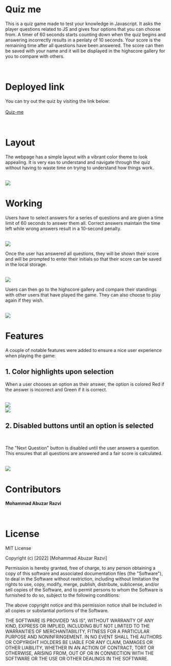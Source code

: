 # Quiz me

This is a quiz game made to test your knowledge in Javascript. It asks the player questions related to JS and gives four options that you can choose from. A timer of 60 seconds starts counting down when the quiz begins and answering incorrectly results in a penlaty of 10 seconds. Your score is the remaining time after all questions have been answered. The score can then be saved with your name and it will be displayed in the highscore gallery for you to compare with others.

<br>

# Deployed link

You can try out the quiz by visiting the link below: <br><br>
<a href= "https://moecancode.github.io/Quiz-me/">Quiz-me</a>

<br>

# Layout


The webpage has a simple layout with a vibrant color theme to look appealing. It is very eas to understand and navigate through the quiz without having to waste time on trying to understand how things work.

<br>

<img src= "./assets/layout.png">

<br>

# Working

Users have to select answers for a series of questions and are given a time limit of 60 seconds to answer them all. Correct answers maintain the time left while wrong answers result in a 10-second penalty.

<br>

<img src= "./assets/question.png">

<br>

Once the user has answered all questions, they will be shown their score and will be prompted to enter their initials so that their score can be saved in the local storage.

<br>

<img src = "./assets/score.png">

<br>

Users can then go to the highscore gallery and compare their standings with other users that have played the game. They can also choose to play again if they wish.

<br>

<img src = "./assets/highscores.png">

<br>

# Features

A couple of notable features were added to ensure a nice user experience when playing the game:

## 1. Color highlights upon selection

When a user chooses an option as their answer, the option is colored Red if the answer is incorrect and Green if it is correct.

<br>

<img src = "./assets/green.png">

<br>

<img src = "./assets/red.png">

<br>

## 2. Disabled buttons until an option is selected

<br>

The "Next Question" button is disabled until the user answers a question. This ensures that all questions are answered and a fair score is calculated.

<br>

<img src = "./assets/disable.png">

<br>

# Contributors

**Mohammad Abuzar Razvi**

<br>

# License

MIT License

Copyright (c) [2022] [Mohammad Abuzar Razvi]

Permission is hereby granted, free of charge, to any person obtaining a copy
of this software and associated documentation files (the "Software"), to deal
in the Software without restriction, including without limitation the rights
to use, copy, modify, merge, publish, distribute, sublicense, and/or sell
copies of the Software, and to permit persons to whom the Software is
furnished to do so, subject to the following conditions:

The above copyright notice and this permission notice shall be included in all
copies or substantial portions of the Software.

THE SOFTWARE IS PROVIDED "AS IS", WITHOUT WARRANTY OF ANY KIND, EXPRESS OR
IMPLIED, INCLUDING BUT NOT LIMITED TO THE WARRANTIES OF MERCHANTABILITY,
FITNESS FOR A PARTICULAR PURPOSE AND NONINFRINGEMENT. IN NO EVENT SHALL THE
AUTHORS OR COPYRIGHT HOLDERS BE LIABLE FOR ANY CLAIM, DAMAGES OR OTHER
LIABILITY, WHETHER IN AN ACTION OF CONTRACT, TORT OR OTHERWISE, ARISING FROM,
OUT OF OR IN CONNECTION WITH THE SOFTWARE OR THE USE OR OTHER DEALINGS IN THE
SOFTWARE.